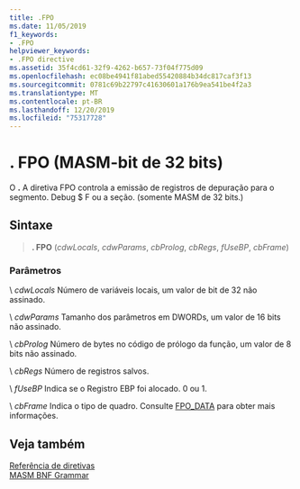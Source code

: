 ```yaml
---
title: .FPO
ms.date: 11/05/2019
f1_keywords:
- .FPO
helpviewer_keywords:
- .FPO directive
ms.assetid: 35f4cd61-32f9-4262-b657-73f04f775d09
ms.openlocfilehash: ec08be4941f81abed55420884b34dc817caf3f13
ms.sourcegitcommit: 0781c69b22797c41630601a176b9ea541be4f2a3
ms.translationtype: MT
ms.contentlocale: pt-BR
ms.lasthandoff: 12/20/2019
ms.locfileid: "75317728"
---
```

# <a name="fpo-32-bit-masm"></a>. FPO (MASM-bit de 32 bits)

O **.** A diretiva FPO controla a emissão de registros de depuração para o segmento. Debug $ F ou a seção. (somente MASM de 32 bits.)

## <a name="syntax"></a>Sintaxe

> **. FPO** (*cdwLocals*, *cdwParams*, *cbProlog*, *cbRegs*, *fUseBP*, *cbFrame*)

### <a name="parameters"></a>Parâmetros

\ *cdwLocals*
Número de variáveis locais, um valor de bit de 32 não assinado.

\ *cdwParams*
Tamanho dos parâmetros em DWORDs, um valor de 16 bits não assinado.

\ *cbProlog*
Número de bytes no código de prólogo da função, um valor de 8 bits não assinado.

\ *cbRegs*
Número de registros salvos.

\ *fUseBP*
Indica se o Registro EBP foi alocado. 0 ou 1.

\ *cbFrame*
Indica o tipo de quadro.  Consulte [FPO_DATA](/windows/win32/api/winnt/ns-winnt-fpo_data) para obter mais informações.

## <a name="see-also"></a>Veja também

[Referência de diretivas](directives-reference.md)\
[MASM BNF Grammar](masm-bnf-grammar.md)
